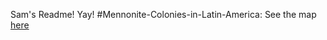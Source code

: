 Sam's Readme! Yay! #Mennonite-Colonies-in-Latin-America: 
See the map [here](https://bousamuel.github.io/Mennonite-Colonies-in-Latin-America/)
